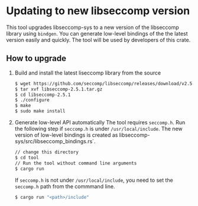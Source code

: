 # Updating to new libseccomp version

This tool upgrades libseccomp-sys to a new version of the libseccomp library using `bindgen`.
You can generate low-level bindings of the the latest version easily and quickly.
The tool will be used by developers of this crate.

## How to upgrade

1. Build and install the latest liseccomp library from the source
   ```sh
   $ wget https://github.com/seccomp/libseccomp/releases/download/v2.5.1/libseccomp-2.5.1.tar.gz
   $ tar xvf libseccomp-2.5.1.tar.gz
   $ cd libseccomp-2.5.1
   $ ./configure
   $ make
   $ sudo make install   
   ```

2. Generate low-level API automatically
   The tool requires `seccomp.h`.
   Run the following step if `seccomp.h` is under `/usr/local/include`.
   The new version of low-level bindings is created as libseccomp-sys/src/libseccomp_bindings.rs`.

   ```sh
   // change this directory
   $ cd tool
   // Run the tool without command line arguments
   $ cargo run
   ``` 

   If `seccomp.h` is not under `/usr/local/include`,
   you need to set the `seccomp.h` path from the commmand line.

   ```sh
   $ cargo run "<path>/include"
   ```
